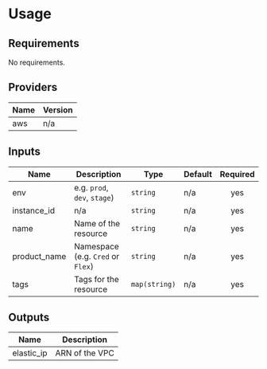# Usage
<!--- BEGIN_TF_DOCS --->

## Requirements

No requirements.

## Providers

| Name | Version |
|------|---------|
| aws | n/a |

## Inputs

| Name | Description | Type | Default | Required |
|------|-------------|------|---------|:--------:|
| env | e.g. `prod`, `dev`, `stage`) | `string` | n/a | yes |
| instance\_id | n/a | `string` | n/a | yes |
| name | Name of the resource | `string` | n/a | yes |
| product\_name | Namespace (e.g. `Cred` or `Flex`) | `string` | n/a | yes |
| tags | Tags for the resource | `map(string)` | n/a | yes |

## Outputs

| Name | Description |
|------|-------------|
| elastic\_ip | ARN of the VPC |

<!--- END_TF_DOCS --->
